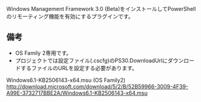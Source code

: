 Windows Management Framework 3.0 (Beta)をインストールしてPowerShellのリモーティング機能を有効にするプラグインです。

備考
-----
* OS Family 2専用です。
* プロジェクトでは設定ファイル(.cscfg)のPS30.DownloadUrlにダウンロードするファイルのURLを設定する必要があります。

Windows6.1-KB2506143-x64.msu (OS Family2)
http://download.microsoft.com/download/5/2/B/52B59966-3009-4F39-A99E-3732717BBE2A/Windows6.1-KB2506143-x64.msu
